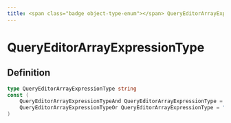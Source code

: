 ```yaml
---
title: <span class="badge object-type-enum"></span> QueryEditorArrayExpressionType
---
```

# <span class="badge object-type-enum"></span> QueryEditorArrayExpressionType

## Definition

```go
type QueryEditorArrayExpressionType string
const (
	QueryEditorArrayExpressionTypeAnd QueryEditorArrayExpressionType = "and"
	QueryEditorArrayExpressionTypeOr QueryEditorArrayExpressionType = "or"
)

```
